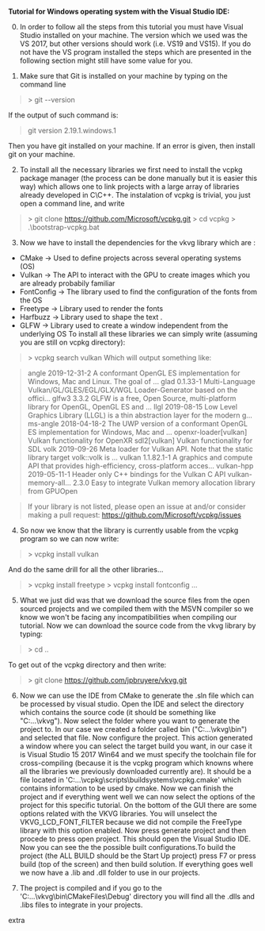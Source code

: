 **Tutorial for Windows operating system with the Visual Studio IDE:**

0. In order to follow all the steps from this tutorial you must have Visual Studio installed on your machine. The version which we used was the VS 2017, but other versions should work (i.e. VS19 and VS15). If you do not have the VS program installed the steps which are presented in the following section might still have some value for you.

1. Make sure that Git is installed on your machine by typing on the command line
>\> git --version

If the output of such command is:
>git version 2.19.1.windows.1

Then you have git installed on your machine. If an error is given, then install git on your machine. 

2. To install all the necessary libraries we first need to install the vcpkg package manager (the process can be done manually but it is easier this way) which allows one to link projects with a large array of libraries already developed in C\C++. The instalation of vcpkg is trivial, you just open a command line, and write 
>\> git clone https://github.com/Microsoft/vcpkg.git
>\> cd vcpkg
>\> .\bootstrap-vcpkg.bat

3. Now we have to install the dependencies for the vkvg library which are : 
- CMake -> Used to define projects across several operating systems (OS)
- Vulkan -> The API to interact with the GPU to create images which you are already probabily familiar
- FontConfig -> The library used to find the configuration of the fonts from the OS
- Freetype -> Library used to render the fonts
- Harfbuzz -> Library used to shape the text .
- GLFW -> Library used to create a window independent from the underlying OS
To install all these libraries we can simply write (assuming you are still on vcpkg directory):
>\> vcpkg search vulkan
Which will output something like:

> angle                2019-12-31-2     A conformant OpenGL ES implementation for Windows, Mac and Linux. The goal of ...
> glad                 0.1.33-1         Multi-Language Vulkan/GL/GLES/EGL/GLX/WGL Loader-Generator based on the offici...
> glfw3                3.3.2            GLFW is a free, Open Source, multi-platform library for OpenGL, OpenGL ES and ...
> llgl                 2019-08-15       Low Level Graphics Library (LLGL) is a thin abstraction layer for the modern g...
> ms-angle             2018-04-18-2     The UWP version of a conformant OpenGL ES implementation for Windows, Mac and ...
> openxr-loader[vulkan]                 Vulkan functionality for OpenXR
> sdl2[vulkan]                          Vulkan functionality for SDL
> volk                 2019-09-26       Meta loader for Vulkan API. Note that the static library target volk::volk is ...
> vulkan               1.1.82.1-1       A graphics and compute API that provides high-efficiency, cross-platform acces...
> vulkan-hpp           2019-05-11-1     Header only C++ bindings for the Vulkan C API
> vulkan-memory-all... 2.3.0            Easy to integrate Vulkan memory allocation library from GPUOpen

> If your library is not listed, please open an issue at and/or consider making a pull request:
>    https://github.com/Microsoft/vcpkg/issues

4. So now we know that the library is currently usable from the vcpkg program so we can now write:
>\> vcpkg install vulkan

And do the same drill for all the other libraries...
>\> vcpkg install freetype
>\> vcpkg install fontconfig
>...

5. What we just did was that we download the source files from the open sourced projects and we compiled them with the MSVN compiler so we know we won't be facing any incompatibilities when compiling our tutorial. Now we can download the source code from the vkvg library by typing:

>\> cd ..

To get out of the vcpkg directory and then write:

>\> git clone https://github.com/jpbruyere/vkvg.git

6. Now we can use the IDE from CMake to generate the .sln file which can be processed by visual studio. Open the IDE and select the directory which contains the source code (it should be something like "C:\...\vkvg"). Now select the folder where you want to generate the project to. In our case we created a folder called bin ("C:\...\vkvg\bin") and selected that file. Now configure the project. This action generated a window where you can select the target build you want, in our case it is Visual Studio 15 2017 Win64 and we must specify the toolchain file for cross-compiling (because it is the vcpkg program which knowns where all the libraries we previously downloaded currently are). It should be a file located in 'C:\...\vcpkg\scripts\buildsystems\vcpkg.cmake' which contains information to be used by cmake. Now we can finish the project and if everything went well we can now select the options of the project for this specific tutorial. On the bottom of the GUI there are some options related with the VKVG libraries. You will unselect the VKVG_LCD_FONT_FILTER because we did not compile the FreeType library with this option enabled. Now press generate project and then procede to press open project. This should open the Visual Studio IDE. Now you can see the the possible built configurations.To build the project (the ALL BUILD should be the Start Up project) press F7 or press build (top of the screen) and then build solution. If everything goes well we now have a .lib and .dll folder to use in our projects.

7. The project is compiled and if you go to the 'C:\...\vkvg\bin\CMakeFiles\Debug' directory you will find all the .dlls and .libs files to integrate in your projects.

extra
